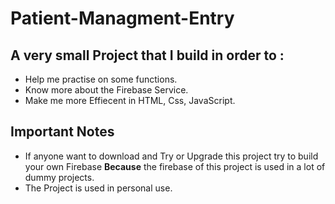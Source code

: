 # Patient-Managment-Entry

## A very small Project that I build in order to : 

  - Help me practise on some functions.
  - Know more about the Firebase Service.
  - Make me more Effiecent in HTML, Css, JavaScript.


## Important Notes 

  - If anyone want to download and Try or Upgrade this project try to build your own Firebase **Because** the firebase of this project is used in a lot of dummy projects.
  - The Project is used in personal use.
